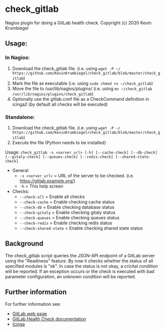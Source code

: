 # check_gitlab
Nagios plugin for doing a GitLab health check.
Copyright (c) 2020 Kevin Krumbiegel

## Usage:

### In Nagios:
1. Download the check_gitlab file. (i.e. using `wget -P ~/ https://github.com/KevinKrumbiegel/check_gitlab/blob/master/check_gitlab`)
2. Mark the file as executable (i.e. using `sudo chmod +x ~/check_gitlab`)
3. Move the file to /usr/lib/nagios/plugins/ (i.e. using `mv ~/check_gitlab /usr/lib/nagios/plugins/check_gitlab`)
4. Optionally use the gitlab.conf file as a CheckCommand definition in icinga2 (by default all checks will be executed)

### Standalone:
1. Download the check_gitlab file. (i.e. using `wget -P ~/ https://github.com/KevinKrumbiegel/check_gitlab/blob/master/check_gitlab`)
2. Execute the file (Python needs to be installed)

Usage: 
```check_gitlab -s <server_url> [-h] [--cache-check] [--db-check] [--gitaly-check] [--queues-check] [--redis-check] [--shared-state-check]```

* General
  * `-s <server_url>`      = URL of the server to be checked. (i.e. https://gitlab.example.org/)
  * `-h`                   = This help screen
* Checks:
  * `--check-all`          = Enable all checks
  * `--check-cache`        = Enable checking cache status
  * `--check-db`           = Enable checking database status
  * `--check-gitaly`       = Enable checking gitaly status
  * `--check-queues`       = Enable checking queues status
  * `--check-redis`        = Enable checking redis status
  * `--check-shared-state` = Enable checking shared state status

## Background
The check_gitlab script queries the JSON-API endpoint of a GitLab server using the "Readiness" feature.
By now it checks whether the status of all specified modules is "ok".
In case the status is not okay, a cricital condition will be reported.
If an exception occurs or the check is executed with bad parameter configuration, an unknown condition will be reported.

## Further information

For further information see:
* [GitLab web page](https://about.gitlab.com/)
* [GitLab Health Check documentation](https://docs.gitlab.com/ee/user/admin_area/monitoring/health_check.html)
* [Icinga](https://icinga.com/)
